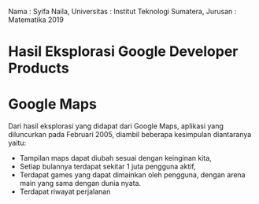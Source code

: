 Nama : Syifa Naila,
Universitas : Institut Teknologi Sumatera,
Jurusan : Matematika 2019
# Hasil Eksplorasi Google Developer Products
# Google Maps
Dari hasil eksplorasi yang didapat dari Google Maps, aplikasi yang diluncurkan pada Februari 2005, diambil beberapa kesimpulan diantaranya yaitu: 
* Tampilan maps dapat diubah sesuai dengan keinginan kita,
* Setiap bulannya terdapat sekitar 1 juta pengguna aktif,
* Terdapat games yang dapat dimainkan oleh pengguna, dengan arena main yang sama dengan dunia nyata.
* Terdapat riwayat perjalanan

